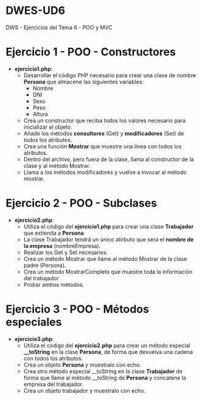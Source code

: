 # DWES-UD6
DWS - Ejercicios del Tema 6 - POO y MVC 

# Ejercicio 1 - POO - Constructores
 - **ejercicio1.php**:
   - Desarrollar el código PHP necesario para crear una clase de nombre **Persona** que almacene las siguientes variables:
     - Nombre
     - DNI
     - Sexo
     - Peso
     - Altura
   - Crea un constructor que reciba todos los valores necesario para inicializar el objeto.
   - Añade los métodos **consultores** (Get) y **modificadores** (Set) de todos los atributos.
   - Crea una función **Mostrar** que muestre una línea con todos los atributos.
   - Dentro del archivo, pero fuera de la clase, llama al constructor de la clase y al método Mostrar.
   - Llama a los métodos modificadores y vuelve a invocar al método mostrar.

# Ejercicio 2 - POO - Subclases
 - **ejercicio2.php**:
   - Utiliza el código del **ejercicio1.php** para crear una clase **Trabajador** que extienda a **Persona**
   - La clase Trabajador tendrá un único atirbuto que será el **nombre de la empresa** (nombreEmpresa).
   - Realizar los Get y Set necesarios.
   - Crea un método Mostrar que llame al método Mostrar de la clase padre (Persona).
   - Crea un método MostrarCompleto que muestre toda la información del trabajador
   - Probar ambos métodos.

# Ejercicio 3 - POO - Métodos especiales
 - **ejercicio3.php**:
   - Utiliza el código del **ejercicio2.php** para crear un método especial **__toString** en la clase **Persona**, de forma que devuelva una cadena con todos los atributos.
   - Crea un objeto **Persona** y muestralo con echo.
   - Crea otro método especial __toString en la clase **Trabajador** de forma que llame al método __toString de **Persona** y concatene la empresa del trabajador.
   - Crea un objeto trabajador y muestralo con echo.

